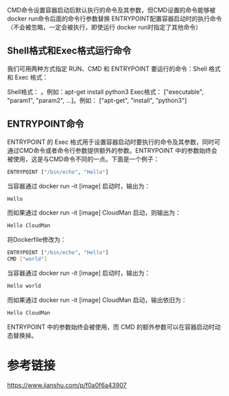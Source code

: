
CMD命令设置容器启动后默认执行的命令及其参数，但CMD设置的命令能够被docker run命令后面的命令行参数替换
ENTRYPOINT配置容器启动时的执行命令（不会被忽略，一定会被执行，即使运行 docker run时指定了其他命令）

## Shell格式和Exec格式运行命令
我们可用两种方式指定 RUN、CMD 和 ENTRYPOINT 要运行的命令：Shell 格式和 Exec 格式：

Shell格式：<instruction> <command>。例如：apt-get install python3
Exec格式：<instruction> ["executable", "param1", "param2", ...]。例如： ["apt-get", "install", "python3"]

## ENTRYPOINT命令
ENTRYPOINT 的 Exec 格式用于设置容器启动时要执行的命令及其参数，同时可通过CMD命令或者命令行参数提供额外的参数。ENTRYPOINT 中的参数始终会被使用，这是与CMD命令不同的一点。下面是一个例子：

```bash
ENTRYPOINT ["/bin/echo", "Hello"]  
```

当容器通过 docker run -it [image] 启动时，输出为：

```bash
Hello
```
而如果通过 docker run -it [image] CloudMan 启动，则输出为：

```bash
Hello CloudMan
```

将Dockerfile修改为：

```bash
ENTRYPOINT ["/bin/echo", "Hello"]  
CMD ["world"]
```

当容器通过 docker run -it [image] 启动时，输出为：

```bash
Hello world
```

而如果通过 docker run -it [image] CloudMan 启动，输出依旧为：

```bash
Hello CloudMan
```

ENTRYPOINT 中的参数始终会被使用，而 CMD 的额外参数可以在容器启动时动态替换掉。

# 参考链接
https://www.jianshu.com/p/f0a0f6a43907